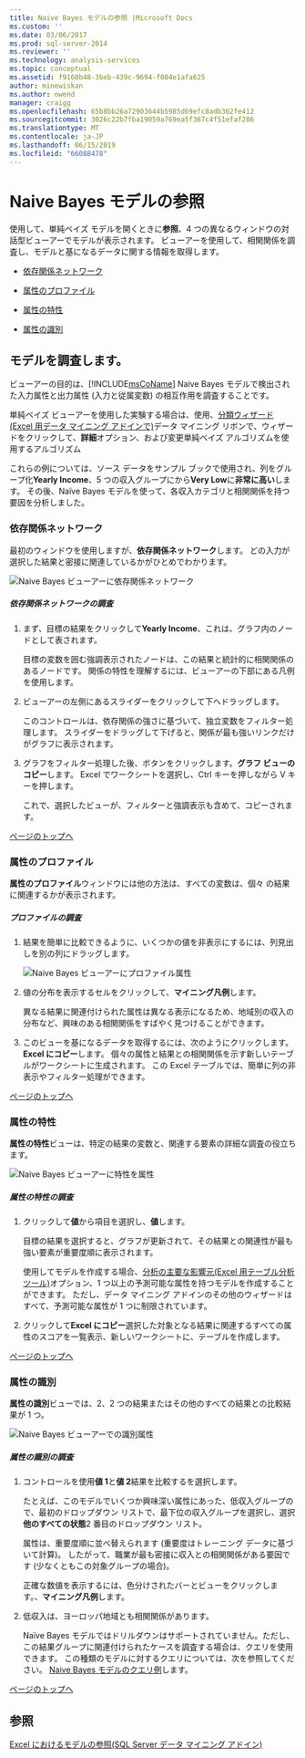 ```yaml
---
title: Naive Bayes モデルの参照 |Microsoft Docs
ms.custom: ''
ms.date: 03/06/2017
ms.prod: sql-server-2014
ms.reviewer: ''
ms.technology: analysis-services
ms.topic: conceptual
ms.assetid: f9160b48-3beb-439c-9694-f084e1afa625
author: minewiskan
ms.author: owend
manager: craigg
ms.openlocfilehash: 65b8bb26a72903644b5985d69efc8adb362fe412
ms.sourcegitcommit: 3026c22b7fba19059a769ea5f367c4f51efaf286
ms.translationtype: MT
ms.contentlocale: ja-JP
ms.lasthandoff: 06/15/2019
ms.locfileid: "66088478"
---
```

# <a name="browsing-a-naive-bayes-model"></a>Naive Bayes モデルの参照
  使用して、単純ベイズ モデルを開くときに**参照**、4 つの異なるウィンドウの対話型ビューアーでモデルが表示されます。 ビューアーを使用して、相関関係を調査し、モデルと基になるデータに関する情報を取得します。  
  
-   [依存関係ネットワーク](#bkmk_DepNet)  
  
-   [属性のプロファイル](#bkmk_AttProf)  
  
-   [属性の特性](#bkmk_AttChar)  
  
-   [属性の識別](#bkmk_AttDisc)  
  
##  <a name="BKMK_Tabs"></a> モデルを調査します。  
 ビューアーの目的は、[!INCLUDE[msCoName](../includes/msconame-md.md)] Naive Bayes モデルで検出された入力属性と出力属性 (入力と従属変数) の相互作用を調査することです。  
  
 単純ベイズ ビューアーを使用した実験する場合は、使用、[分類ウィザード&#40;Excel 用データ マイニング アドインで&#41;](classify-wizard-data-mining-add-ins-for-excel.md)データ マイニング リボンで、ウィザードをクリックして、**詳細**オプション、および変更単純ベイズ アルゴリズムを使用するアルゴリズム  
  
 これらの例については、ソース データをサンプル ブックで使用され、列をグループ化**Yearly Income**、5 つの収入グループにから**Very Low**に**非常に高い**します。 その後、Naïve Bayes モデルを使って、各収入カテゴリと相関関係を持つ要因を分析しました。  
  
###  <a name="bkmk_DepNet"></a> 依存関係ネットワーク  
 最初のウィンドウを使用しますが、**依存関係ネットワーク**します。 どの入力が選択した結果と密接に関連しているかがひとめでわかります。  
  
 ![Naive Bayes ビューアーに依存関係ネットワーク](media/dm13-nb.gif "Naive Bayes ビューアーに依存関係ネットワーク")  
  
##### <a name="explore-the-dependency-network"></a>依存関係ネットワークの調査  
  
1.  まず、目標の結果をクリックして**Yearly Income**、これは、グラフ内のノードとして表されます。  
  
     目標の変数を囲む強調表示されたノードは、この結果と統計的に相関関係のあるノードです。 関係の特性を理解するには、ビューアーの下部にある凡例を使用します。  
  
2.  ビューアーの左側にあるスライダーをクリックして下へドラッグします。  
  
     このコントロールは、依存関係の強さに基づいて、独立変数をフィルター処理します。 スライダーをドラッグして下げると、関係が最も強いリンクだけがグラフに表示されます。  
  
3.  グラフをフィルター処理した後、ボタンをクリックします。**グラフ ビューのコピー**します。 Excel でワークシートを選択し、Ctrl キーを押しながら V キーを押します。  
  
     これで、選択したビューが、フィルターと強調表示も含めて、コピーされます。  
  
 [ページのトップへ](#BKMK_Tabs)  
  
###  <a name="bkmk_AttProf"></a> 属性のプロファイル  
 **属性のプロファイル**ウィンドウには他の方法は、すべての変数は、個々 の結果に関連するかが表示されます。  
  
##### <a name="explore-the-profiles"></a>プロファイルの調査  
  
1.  結果を簡単に比較できるように、いくつかの値を非表示にするには、列見出しを別の列にドラッグします。  
  
     ![Naive Bayes ビューアーにプロファイル属性](media/dm13-nb-attprof.gif "Naive Bayes ビューアーにプロファイル属性")  
  
2.  値の分布を表示するセルをクリックして、**マイニング凡例**します。  
  
     異なる結果に関連付けられた属性は異なる表示になるため、地域別の収入の分布など、興味のある相関関係をすばやく見つけることができます。  
  
3.  このビューを基になるデータを取得するには、次のようにクリックします。 **Excel にコピー**します。 個々の属性と結果との相関関係を示す新しいテーブルがワークシートに生成されます。 この Excel テーブルでは、簡単に列の非表示やフィルター処理ができます。  
  
 [ページのトップへ](#BKMK_Tabs)  
  
###  <a name="bkmk_AttChar"></a> 属性の特性  
 **属性の特性**ビューは、特定の結果の変数と、関連する要素の詳細な調査の役立ちます。  
  
 ![Naive Bayes ビューアーに特性を属性](media/dm13-nb-viewer.gif "Naive Bayes ビューアーに特性を属性")  
  
##### <a name="explore-the-attribute-characteristics"></a>属性の特性の調査  
  
1.  クリックして**値**から項目を選択し、**値**します。  
  
     目標の結果を選択すると、グラフが更新されて、その結果との関連性が最も強い要素が重要度順に表示されます。  
  
     使用してモデルを作成する場合、[分析の主要な影響元&#40;Excel 用テーブル分析ツール&#41;](analyze-key-influencers-table-analysis-tools-for-excel.md)オプション、1 つ以上の予測可能な属性を持つモデルを作成することができます。 ただし、データ マイニング アドインのその他のウィザードはすべて、予測可能な属性が 1 つに制限されています。  
  
2.  クリックして**Excel にコピー**選択した対象となる結果に関連するすべての属性のスコアを一覧表示、新しいワークシートに、テーブルを作成します。  
  
 [ページのトップへ](#BKMK_Tabs)  
  
###  <a name="bkmk_AttDisc"></a> 属性の識別  
 **属性の識別**ビューでは、2、2 つの結果またはその他のすべての結果との比較結果が 1 つ。  
  
 ![Naive Bayes ビューアーでの識別属性](media/dm13-nb-attdisc.gif "Naive Bayes ビューアーでの識別属性")  
  
##### <a name="explore-attribute-discrimination"></a>属性の識別の調査  
  
1.  コントロールを使用**値 1**と**値 2**結果を比較するを選択します。  
  
     たとえば、このモデルでいくつか興味深い属性にあった、低収入グループので、最初のドロップダウン リストで、最下位の収入グループを選択し、選択**他のすべての状態**2 番目のドロップダウン リスト。  
  
     属性は、重要度順に並べ替えられます (重要度はトレーニング データに基づいて計算)。 したがって、職業が最も密接に収入との相関関係がある要因です (少なくともこの対象グループの場合)。  
  
     正確な数値を表示するには、色分けされたバーとビューをクリックします。、**マイニング凡例**します。  
  
2.  低収入は、ヨーロッパ地域とも相関関係があります。  
  
     Naïve Bayes モデルではドリルダウンはサポートされていません。ただし、この結果グループに関連付けられたケースを調査する場合は、クエリを使用できます。 この種類のモデルに対するクエリについては、次を参照してください。 [Naive Bayes モデルのクエリ例](data-mining/naive-bayes-model-query-examples.md)します。  
  
 [ページのトップへ](#BKMK_Tabs)  
  
## <a name="see-also"></a>参照  
 [Excel におけるモデルの参照&#40;SQL Server データ マイニング アドイン&#41;](browsing-models-in-excel-sql-server-data-mining-add-ins.md)  
  
  
